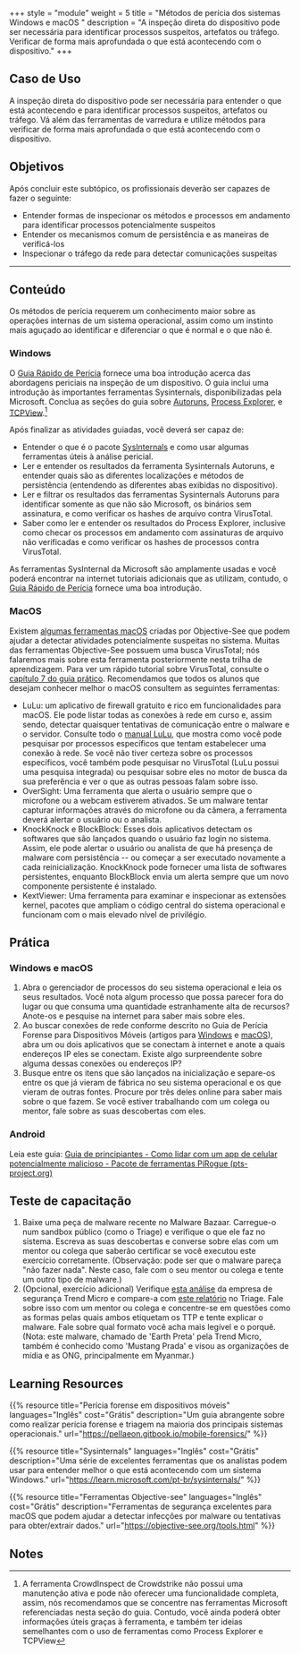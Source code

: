 +++
style = "module"
weight = 5
title = "Métodos de perícia dos sistemas Windows e macOS "
description = "A inspeção direta do dispositivo pode ser necessária para identificar processos suspeitos, artefatos ou tráfego. Verificar de forma mais aprofundada o que está acontecendo com o dispositivo."
+++

## Caso de Uso

A inspeção direta do dispositivo pode ser necessária para entender o que está acontecendo e para identificar processos suspeitos, artefatos ou tráfego. Vá além das ferramentas de varredura e utilize métodos para verificar de forma mais aprofundada o que está acontecendo com o dispositivo.

## Objetivos 

Após concluir este subtópico, os profissionais deverão ser capazes de fazer o seguinte:

* Entender formas de inspecionar os métodos e processos em andamento para identificar processos potencialmente suspeitos
* Entender os mecanismos comum de persistência e as maneiras de verificá-los
* Inspecionar o tráfego da rede para detectar comunicações suspeitas

---
## Conteúdo 
Os métodos de perícia requerem um conhecimento maior sobre as operações internas de um sistema operacional, assim como um instinto mais aguçado ao identificar e diferenciar o que é normal e o que não é.

### Windows

O [Guia Rápido de Perícia](https://pellaeon.gitbook.io/mobile-forensics/) fornece uma boa introdução acerca das abordagens periciais na inspeção de um dispositivo.  O guia inclui uma introdução às importantes ferramentas Sysinternals, disponibilizadas pela Microsoft. Conclua as seções do guia sobre [Autoruns](https://pellaeon.gitbook.io/mobile-forensics/windows/autoruns), [Process Explorer](https://pellaeon.gitbook.io/mobile-forensics/windows/processes), e [TCPView](https://pellaeon.gitbook.io/mobile-forensics/windows/network).[^1]

Após finalizar as atividades guiadas, você deverá ser capaz de:

* Entender o que é o pacote [SysInternals](https://learn.microsoft.com/pt-br/sysinternals/) e como usar algumas ferramentas úteis à análise pericial.
* Ler e entender os resultados da ferramenta Sysinternals Autoruns, e entender quais são as diferentes localizações e métodos de persistência (entendendo as diferentes abas exibidas no dispositivo).
* Ler e filtrar os resultados das ferramentas Sysinternals Autoruns para identificar somente as que não são Microsoft, os binários sem assinatura, e como verificar os hashes de arquivo contra VirusTotal.
* Saber como ler e entender os resultados do Process Explorer, inclusive como checar os processos em andamento com assinaturas de arquivo não verificadas e como verificar os hashes de processos contra VirusTotal.

As ferramentas SysInternal da Microsoft são amplamente usadas e você poderá encontrar na internet tutoriais adicionais que as utilizam, contudo, o [Guia Rápido de Perícia](https://pellaeon.gitbook.io/mobile-forensics/) fornece uma boa introdução.

### MacOS

Existem [algumas ferramentas macOS](https://objective-see.org/tools.html) criadas por Objective-See que podem ajudar a detectar atividades potencialmente suspeitas no sistema. Muitas das ferramentas Objective-See possuem uma busca VirusTotal; nós falaremos mais sobre esta ferramenta posteriormente nesta trilha de aprendizagem. Para ver um rápido tutorial sobre VirusTotal, consulte o [capítulo 7 do guia prático](https://internews.org/resource/field-guide-to-incident-response-for-civil-society-and-media/). Recomendamos que todos os alunos que desejam conhecer melhor o macOS consultem as seguintes ferramentas:

* LuLu: um aplicativo de firewall gratuito e rico em funcionalidades para macOS. Ele pode listar todas as conexões à rede em curso e, assim sendo, detectar quaisquer tentativas de comunicação entre o malware e o servidor. Consulte todo o [manual LuLu](https://objective-see.org/products/lulu.html), que mostra como você pode pesquisar por processos específicos que tentam estabelecer uma conexão à rede. Se você não tiver certeza sobre os processos específicos, você também pode pesquisar no VirusTotal (LuLu possui uma pesquisa integrada) ou pesquisar sobre eles no motor de busca da sua preferência e ver o que as outras pessoas falam sobre isso.
* OverSight: Uma ferramenta que alerta o usuário sempre que o microfone ou a webcam estiverem ativados. Se um malware tentar capturar informações através do microfone ou da câmera, a ferramenta deverá alertar o usuário ou o analista.
* KnockKnock e BlockBlock: Esses dois aplicativos detectam os softwares que são lançados quando o usuário faz login no sistema. Assim, ele pode alertar o usuário ou analista de que há presença de malware com persistência -- ou começar a ser executado novamente a cada reinicialização. KnockKnock pode fornecer uma lista de softwares persistentes, enquanto BlockBlock envia um alerta sempre que um novo componente persistente é instalado.
* KextViewer: Uma ferramenta para examinar e inspecionar as extensões kernel, pacotes que ampliam o código central do sistema operacional e funcionam com o mais elevado nível de privilégio.

## Prática

### Windows e macOS

1. Abra o gerenciador de processos do seu sistema operacional e leia os seus resultados. Você nota algum processo que possa parecer fora do lugar ou que consuma uma quantidade estranhamente alta de recursos? Anote-os e pesquise na internet para saber mais sobre eles.
2. Ao buscar conexões de rede conforme descrito no Guia de Perícia Forense para Dispositivos Móveis (artigos para [Windows](https://pellaeon.gitbook.io/mobile-forensics/windows/network) e [macOS](https://pellaeon.gitbook.io/mobile-forensics/mac/network)), abra um ou dois aplicativos que se conectam à internet e anote a quais endereços IP eles se conectam. Existe algo surpreendente sobre alguma dessas conexões ou endereços IP?
3. Busque entre os itens que são lançados na inicialização e separe-os entre os que já vieram de fábrica no seu sistema operacional e os que vieram de outras fontes. Procure por três deles online para saber mais sobre o que fazem. Se você estiver trabalhando com um colega ou mentor, fale sobre as suas descobertas com eles.

### Android

Leia este guia: [Guia de principiantes - Como lidar com um app de celular potencialmente malicioso - Pacote de ferramentas PiRogue (pts-project.org)](https://pts-project.org/guides/g3/)

## Teste de capacitação

1. Baixe uma peça de malware recente no Malware Bazaar. Carregue-o num sandbox público (como o Triage) e verifique o que ele faz no sistema.
   Escreva as suas descobertas e converse sobre elas com um mentor ou colega que saberão certificar se você executou este exercício corretamente. 
   (Observação: pode ser que o malware pareça "não fazer nada". Neste caso, fale com o seu mentor ou colega e tente um outro tipo de malware.)
2. (Opcional, exercício adicional) Verifique [esta análise](https://www.trendmicro.com/en_us/research/22/k/earth-preta-spear-phishing-governments-worldwide.html) da empresa de segurança Trend Micro e compare-a com [este relatório](https://tria.ge/240207-qlmmrahhgr/behavioral1) no Triage. Fale sobre isso com um mentor ou colega e concentre-se em questões como as formas pelas quais ambos etiquetam os TTP e tente explicar o malware. Fale sobre qual formato você acha mais legível e o porquê. (Nota: este malware, chamado de 'Earth Preta' pela Trend Micro, também é conhecido como 'Mustang Prada' e visou as organizações de mídia e as ONG, principalmente em Myanmar.)

## Learning Resources

{{% resource title="Perícia forense em dispositivos móveis" languages="Inglês" cost="Grátis" description="Um guia abrangente sobre como realizar perícia forense e triagem na maioria dos principais sistemas operacionais." url="https://pellaeon.gitbook.io/mobile-forensics/" %}}

{{% resource title="Sysinternals" languages="Inglês" cost="Grátis" description="Uma série de excelentes ferramentas que os analistas podem usar para entender melhor o que está acontecendo com um sistema Windows." url="https://learn.microsoft.com/pt-br/sysinternals/" %}}

{{% resource title="Ferramentas Objective-see" languages="Inglês" cost="Grátis" description="Ferramentas de segurança excelentes para macOS que podem ajudar a detectar infecções por malware ou tentativas para obter/extrair dados." url="https://objective-see.org/tools.html" %}}

## Notes

[^1]: A ferramenta CrowdInspect de Crowdstrike não possui uma manutenção ativa e pode não oferecer uma funcionalidade completa, assim, nós recomendamos que se concentre nas ferramentas Microsoft referenciadas nesta seção do guia. Contudo, você ainda poderá obter informações úteis graças à ferramenta, e também ter ideias semelhantes com o uso de ferramentas como Process Explorer e TCPView